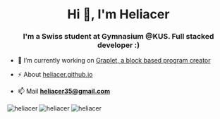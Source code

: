 <h1 align="center">Hi 👋, I'm Heliacer</h1>
<h3 align="center">I'm a Swiss student at Gymnasium @KUS. Full stacked developer :)</h3>

- 🔭 I’m currently working on [Graplet, a block based program creator](https://github.com/graplet/graplet.github.io)

- ⚡ About [heliacer.github.io](https://heliacer.github.io)

- 📫 Mail **heliacer35@gmail.com**

<img align="center" src="https://github-readme-stats.vercel.app/api?username=heliacer&show_icons=true&locale=en&theme=dracula" alt="heliacer" />
<img align="center" src="https://github-readme-stats.vercel.app/api/pin/?username=graplet&repo=graplet.github.io&theme=dracula" alt="heliacer" />
<img align="center" src="https://github-readme-stats.vercel.app/api/top-langs?username=heliacer&show_icons=true&locale=en&layout=compact&theme=dracula" alt="heliacer" />
